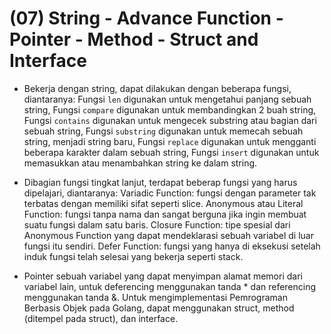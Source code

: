 (07) String - Advance Function - Pointer - Method - Struct and Interface
=

+ Bekerja dengan string, dapat dilakukan dengan beberapa fungsi, diantaranya: Fungsi `len` digunakan untuk mengetahui panjang sebuah string, Fungsi `compare` digunakan untuk membandingkan 2 buah string, Fungsi `contains` digunakan untuk mengecek substring atau bagian dari sebuah string, Fungsi `substring` digunakan untuk memecah sebuah string, menjadi string baru, Fungsi `replace` digunakan untuk mengganti beberapa karakter dalam sebuah string, Fungsi `insert` digunakan untuk memasukkan atau menambahkan string ke dalam string.

+ Dibagian fungsi tingkat lanjut, terdapat beberap fungsi yang harus dipelajari, diantaranya: Variadic Function: fungsi dengan parameter tak terbatas dengan memiliki sifat seperti slice. Anonymous atau Literal Function: fungsi tanpa nama dan sangat berguna jika ingin membuat suatu fungsi dalam satu baris. Closure Function: tipe spesial dari Anonymous Function yang dapat mendeklarasi sebuah variabel di luar fungsi itu sendiri. Defer Function: fungsi yang hanya di eksekusi setelah induk fungsi telah selesai yang bekerja seperti stack.

+ Pointer sebuah variabel yang dapat menyimpan alamat memori dari variabel lain, untuk deferencing menggunakan tanda * dan referencing menggunakan tanda &. Untuk mengimplementasi Pemrograman Berbasis Objek pada Golang, dapat menggunakan struct, method (ditempel pada struct), dan interface.
